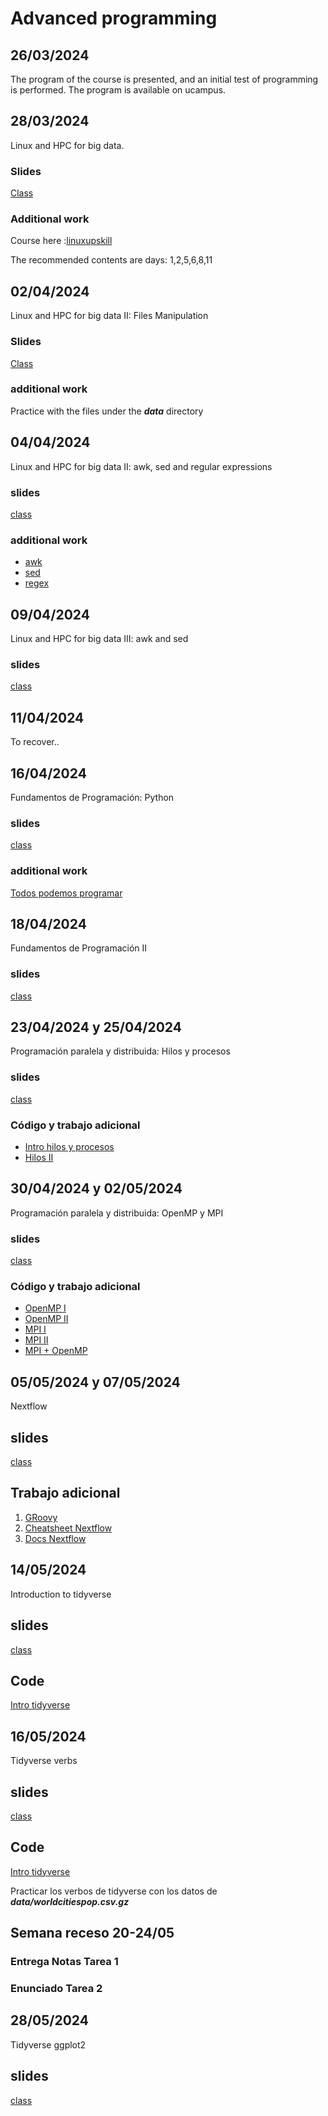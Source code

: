 # Advanced programming

## 26/03/2024

The program of the course is presented, and an initial test of programming is performed.
The program is available on ucampus.

## 28/03/2024

Linux and HPC for big data.

### Slides

[Class](https://github.com/adigenova/DCBI1302/blob/main/class/AP_W1C2.pdf)

### Additional work
Course here :[linuxupskill](https://linuxupskillchallenge.org/)

The recommended contents are days: 1,2,5,6,8,11

## 02/04/2024

Linux and HPC for big data II:  Files Manipulation

### Slides

[Class](https://github.com/adigenova/DCBI1302/blob/main/class/AP_W2C1.pdf)

### additional work
Practice with the files under the ***data*** directory

## 04/04/2024

Linux and HPC for big data II:  awk, sed and regular expressions

### slides

[class](https://github.com/adigenova/DCBI1302/blob/main/class/AP_W2C2.pdf)

### additional work

- [awk](https://learnbyexample.github.io/learn_gnuawk/)
- [sed](https://learnbyexample.github.io/learn_gnused/cover.html)
- [regex](https://regexr.com/)


## 09/04/2024

Linux and HPC for big data III:  awk and sed

### slides

[class](https://github.com/adigenova/DCBI1302/blob/main/class/AP_W3C1.pdf)



## 11/04/2024
To recover..


## 16/04/2024

Fundamentos de Programación: Python

### slides

[class](https://github.com/adigenova/DCBI1302/blob/main/class/AP_W3C2.pdf)


### additional work

[Todos podemos programar](https://github.com/adigenova/tpp)

## 18/04/2024
Fundamentos de Programación II

### slides

[class](https://github.com/adigenova/DCBI1302/blob/main/class/AP_W4C1.pdf)


## 23/04/2024 y 25/04/2024
Programación paralela y distribuida: Hilos y procesos

### slides
[class](https://github.com/adigenova/DCBI1302/blob/main/class/AP_W5C1.pdf)

### Código y trabajo adicional
- [Intro hilos y procesos](https://github.com/adigenova/DCBI1302/blob/main/code/Threads_C.ipynb)
- [Hilos II](https://github.com/adigenova/DCBI1302/blob/main/code/Pthreads_CV.ipynb)


## 30/04/2024 y 02/05/2024

Programación paralela y distribuida: OpenMP y MPI

### slides
[class](https://github.com/adigenova/DCBI1302/blob/main/class/AP_W6C1.pdf)

### Código y trabajo adicional
- [OpenMP I](https://github.com/adigenova/DCBI1302/blob/main/code/OpenMP.ipynb)
- [OpenMP II](https://github.com/adigenova/DCBI1302/blob/main/code/OMP2.ipynb)
- [MPI I](https://github.com/adigenova/DCBI1302/blob/main/code/MPI_I.ipynb)
- [MPI II](https://github.com/adigenova/DCBI1302/blob/main/code/MPI_II.ipynb)
- [MPI + OpenMP](https://github.com/adigenova/DCBI1302/blob/main/code/MPI_OPenMP.ipynb)


## 05/05/2024 y 07/05/2024

Nextflow

## slides
[class](https://github.com/adigenova/DCBI1302/blob/main/class/AP_W7C1.pdf)

## Trabajo adicional

1. [GRoovy](http://groovy-lang.org/documentation.html)
2. [Cheatsheet Nextflow](https://github.com/chlazaris/Nextflow_training/blob/main/nextflow_cheatsheet.md)
3. [Docs Nextflow](https://www.nextflow.io/docs/latest/script.html)

## 14/05/2024

Introduction to tidyverse

## slides

[class](https://github.com/adigenova/DCBI1302/blob/main/class/AP_W8C1.pdf)

## Code
 [Intro tidyverse](https://github.com/adigenova/DCBI1302/blob/main/code/tidyverse.Rmd)


## 16/05/2024

Tidyverse verbs

## slides

[class](https://github.com/adigenova/DCBI1302/blob/main/class/AP_W8C2.pdf)

## Code
 [Intro tidyverse](https://github.com/adigenova/DCBI1302/blob/main/code/tidyverse.Rmd)
 
 Practicar los verbos de tidyverse con los datos de ***data/worldcitiespop.csv.gz***
 
## Semana receso 20-24/05

### Entrega Notas Tarea 1

### Enunciado Tarea 2

## 28/05/2024

Tidyverse ggplot2

## slides

[class](https://github.com/adigenova/DCBI1302/blob/main/class/AP_W9C1.pdf)


